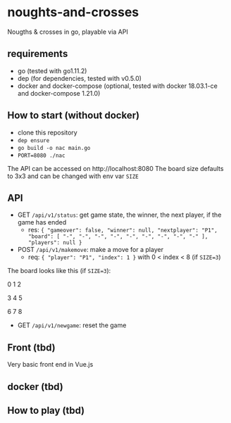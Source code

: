 # noughts-and-crosses

Nougths & crosses in go, playable via API

## requirements
  - go (tested with go1.11.2)
  - dep (for dependencies, tested with v0.5.0)
  - docker and docker-compose (optional, tested with docker 18.03.1-ce and docker-compose 1.21.0)
  
## How to start (without docker)
  - clone this repository
  - `dep ensure`
  - `go build -o nac main.go`
  - `PORT=8080 ./nac`
  
The API can be accessed on http://localhost:8080
The board size defaults to 3x3 and can be changed with env var `SIZE`

## API
  - GET `/api/v1/status`: get game state, the winner, the next player, if the game has ended
    - res: ```{
    "gameover": false,
    "winner": null,
    "nextplayer": "P1",
    "board": [
        "-",
        "-",
        "-",
        "-",
        "-",
        "-",
        "-",
        "-",
        "-"
    ],
    "players": null
}```
  - POST `/api/v1/makemove`: make a move for a player
    - req: ```{
	"player": "P1",
	"index": 1
}``` with 0 < index < 8 (if `SIZE=3`)

The board looks like this (if `SIZE=3`):

  0  1  2

  3  4  5

  6  7  8

  - GET `/api/v1/newgame`: reset the game

## Front (tbd)
Very basic front end in Vue.js

## docker (tbd)

## How to play (tbd)
